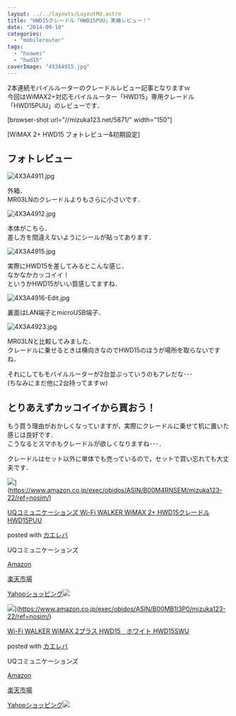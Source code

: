 ```yaml
---
layout: ../../layouts/LayoutMd.astro
title: "HWD15クレードル「HWD15PUU」実機レビュー！"
date: "2014-09-10"
categories: 
  - "mobilerouter"
tags: 
  - "huawei"
  - "hwd15"
coverImage: "4X3A4915.jpg"
---
```


2本連続モバイルルーターのクレードルレビュー記事となりますｗ  
今回はWiMAX2+対応モバイルルーター「HWD15」専用クレードル「HWD15PUU」のレビューです．

\[browser-shot url="//mizuka123.net/5871/" width="150"\]

[WiMAX 2+ HWD15 フォトレビュー&初期設定]

## フォトレビュー

![4X3A4911.jpg](/archive/images/14996852010_4f9b4cac42_b.jpg)
 
外箱．  
MR03LNのクレードルよりもさらに小さいです．

![4X3A4912.jpg](/archive/images/14996853070_79c933ec90_b.jpg)
 
本体がこちら．  
差し方を間違えないようにシールが貼ってあります．

![4X3A4915.jpg](/archive/images/15180510051_f0dd769888_b.jpg)
 
実際にHWD15を差してみるとこんな感じ．  
なかなかカッコイイ！  
というかHWD15がいい質感してますね．

![4X3A4916-Edit.jpg](/archive/images/15183149042_a078e9a9f6_b.jpg)
 
裏面はLAN端子とmicroUSB端子．

![4X3A4923.jpg](/archive/images/14996946888_ed4dcaf750_b.jpg)
 
MR03LNと比較してみました．  
クレードルに乗せるときは横向きなのでHWD15のほうが場所を取らないですね．

それにしてもモバイルルーターが2台並ぶっていうのもアレだな･･･  
(ちなみにまだ他に2台持ってますｗ)

## とりあえずカッコイイから買おう！

もう買う理由がおかしくなっていますが，実際にクレードルに乗せて机に置いた感じは良好です．  
こうなるとスマホもクレードルが欲しくなりますね･･･．

クレードルはセット以外に単体でも売っているので，セットで買い忘れても大丈夫です．

![](/archive/images/41ROFhPemGL._SL160_.jpg)](https://www.amazon.co.jp/exec/obidos/ASIN/B00M4RNSEM/mizuka123-22/ref=nosim/)

[UQコミュニケーションズ Wi-Fi WALKER WiMAX 2+ HWD15クレードル HWD15PUU](https://www.amazon.co.jp/exec/obidos/ASIN/B00M4RNSEM/mizuka123-22/ref=nosim/)

posted with [カエレバ](http://kaereba.com)

UQコミュニケーションズ

[Amazon](http://www.amazon.co.jp/gp/search?keywords=UQ%83R%83~%83%85%83j%83P%81%5B%83V%83%87%83%93%83Y%20Wi-Fi%20WALKER%20WiMAX%202%20%20HWD15%83N%83%8C%81%5B%83h%83%8B%20HWD15PUU&__mk_ja_JP=%83J%83%5E%83J%83i&tag=mizuka123-22 "アマゾン")

[楽天市場](http://hb.afl.rakuten.co.jp/hgc/032b53ee.4b34c5ee.0f4a541e.f440145e/?pc=http%3A%2F%2Fsearch.rakuten.co.jp%2Fsearch%2Fmall%2FUQ%25E3%2582%25B3%25E3%2583%259F%25E3%2583%25A5%25E3%2583%258B%25E3%2582%25B1%25E3%2583%25BC%25E3%2582%25B7%25E3%2583%25A7%25E3%2583%25B3%25E3%2582%25BA%2520Wi-Fi%2520WALKER%2520WiMAX%25202%2520%2520HWD15%25E3%2582%25AF%25E3%2583%25AC%25E3%2583%25BC%25E3%2583%2589%25E3%2583%25AB%2520HWD15PUU%2F-%2Ff.1-p.1-s.1-sf.0-st.A-v.2%3Fx%3D0%26scid%3Daf_ich_link_urltxt%26m%3Dhttp%3A%2F%2Fm.rakuten.co.jp%2F "楽天市場")

[Yahooショッピング![](//ad.jp.ap.valuecommerce.com/servlet/gifbanner?sid=3066752&pid=881990642)](//ck.jp.ap.valuecommerce.com/servlet/referral?sid=3066752&pid=881990642&vc_url=http%3A%2F%2Fshopping.search.yahoo.co.jp%2Fsearch%3FuIv%3Don%26ei%3DUTF-8%26tab_ex%3Dcommerce%26slider%3D0%26va%3DUQ%25E3%2582%25B3%25E3%2583%259F%25E3%2583%25A5%25E3%2583%258B%25E3%2582%25B1%25E3%2583%25BC%25E3%2582%25B7%25E3%2583%25A7%25E3%2583%25B3%25E3%2582%25BA%2520Wi-Fi%2520WALKER%2520WiMAX%25202%2520%2520HWD15%25E3%2582%25AF%25E3%2583%25AC%25E3%2583%25BC%25E3%2583%2589%25E3%2583%25AB%2520HWD15PUU "Yahooショッピング")

![](/archive/images/31VtTblO6xL._SL160_.jpg)](https://www.amazon.co.jp/exec/obidos/ASIN/B00MB1I3P0/mizuka123-22/ref=nosim/)

[Wi-Fi WALKER WiMAX 2プラス HWD15　ホワイト HWD15SWU](https://www.amazon.co.jp/exec/obidos/ASIN/B00MB1I3P0/mizuka123-22/ref=nosim/)

posted with [カエレバ](http://kaereba.com)

UQコミュニケーションズ

[Amazon](http://www.amazon.co.jp/gp/search?keywords=Wi-Fi%20WALKER%20WiMAX%202%83v%83%89%83X%20HWD15%81%40%83z%83%8F%83C%83g%20%20HWD15SWU&__mk_ja_JP=%83J%83%5E%83J%83i&tag=mizuka123-22 "アマゾン")

[楽天市場](http://hb.afl.rakuten.co.jp/hgc/032b53ee.4b34c5ee.0f4a541e.f440145e/?pc=http%3A%2F%2Fsearch.rakuten.co.jp%2Fsearch%2Fmall%2FWi-Fi%2520WALKER%2520WiMAX%25202%25E3%2583%2597%25E3%2583%25A9%25E3%2582%25B9%2520HWD15%25E3%2580%2580%25E3%2583%259B%25E3%2583%25AF%25E3%2582%25A4%25E3%2583%2588%2520%2520HWD15SWU%2F-%2Ff.1-p.1-s.1-sf.0-st.A-v.2%3Fx%3D0%26scid%3Daf_ich_link_urltxt%26m%3Dhttp%3A%2F%2Fm.rakuten.co.jp%2F "楽天市場")

[Yahooショッピング![](//ad.jp.ap.valuecommerce.com/servlet/gifbanner?sid=3066752&pid=881990642)](//ck.jp.ap.valuecommerce.com/servlet/referral?sid=3066752&pid=881990642&vc_url=http%3A%2F%2Fshopping.search.yahoo.co.jp%2Fsearch%3FuIv%3Don%26ei%3DUTF-8%26tab_ex%3Dcommerce%26slider%3D0%26va%3DWi-Fi%2520WALKER%2520WiMAX%25202%25E3%2583%2597%25E3%2583%25A9%25E3%2582%25B9%2520HWD15%25E3%2580%2580%25E3%2583%259B%25E3%2583%25AF%25E3%2582%25A4%25E3%2583%2588%2520%2520HWD15SWU "Yahooショッピング")
